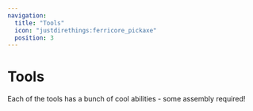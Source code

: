 ```yaml
---
navigation:
  title: "Tools"
  icon: "justdirethings:ferricore_pickaxe"
  position: 3
---
```


# Tools

Each of the tools has a bunch of cool abilities - some assembly required!

<SubPages />